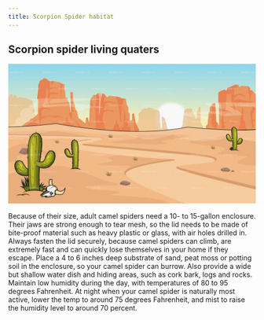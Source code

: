 ```yaml
---
title: Scorpion Spider habitat
---
```


## Scorpion spider living quaters

![habitat of scorpion spider](/assets/img/habitat.jpg)

Because of their size, adult camel spiders need a 10- to 15-gallon enclosure. Their jaws are strong enough to tear mesh, so the lid needs to be made of bite-proof material such as heavy plastic or glass, with air holes drilled in. Always fasten the lid securely, because camel spiders can climb, are extremely fast and can quickly lose themselves in your home if they escape. Place a 4 to 6 inches deep substrate of sand, peat moss or potting soil in the enclosure, so your camel spider can burrow. Also provide a wide but shallow water dish and hiding areas, such as cork bark, logs and rocks. Maintain low humidity during the day, with temperatures of 80 to 95 degrees Fahrenheit. At night when your camel spider is naturally most active, lower the temp to around 75 degrees Fahrenheit, and mist to raise the humidity level to around 70 percent.

